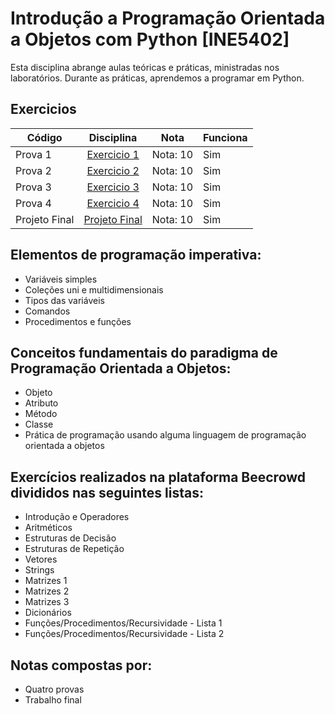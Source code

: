 # Introdução a Programação Orientada a Objetos com Python [INE5402]

Esta disciplina abrange aulas teóricas e práticas, ministradas nos laboratórios. Durante as práticas, aprendemos a programar em Python.

## Exercicios

| Código  | Disciplina                | Nota | Funciona|
| ------  | :-----------------------: | ---- | ------- |
| Prova 1    | [Exercicio 1 ](https://github.com/pamelamontteiro/UFSC/tree/main/INE5402/Ex%201) | Nota: 10 | Sim |
| Prova 2   | [Exercicio 2 ](https://github.com/pamelamontteiro/UFSC/tree/main/EEL5105/Ex%202) | Nota: 10 | Sim |
| Prova 3    | [Exercicio 3 ](https://github.com/pamelamontteiro/UFSC/tree/main/EEL5105/Ex%203) | Nota: 10 | Sim |
| Prova 4   | [Exercicio 4 ](https://github.com/pamelamontteiro/UFSC/tree/main/EEL5105/Ex%204) | Nota: 10 | Sim |
| Projeto Final   | [Projeto Final ](https://github.com/pamelamontteiro/UFSC/tree/main/INE5402/Projeto_final) | Nota: 10 | Sim |

## Elementos de programação imperativa:
- Variáveis simples
- Coleções uni e multidimensionais
- Tipos das variáveis
- Comandos
- Procedimentos e funções

## Conceitos fundamentais do paradigma de Programação Orientada a Objetos:

- Objeto
- Atributo
- Método
- Classe
- Prática de programação usando alguma linguagem de programação orientada a objetos

## Exercícios realizados na plataforma Beecrowd divididos nas seguintes listas:
- Introdução e Operadores 
- Aritméticos
- Estruturas de Decisão
- Estruturas de Repetição
- Vetores
- Strings
- Matrizes 1
- Matrizes 2
- Matrizes 3
- Dicionários
- Funções/Procedimentos/Recursividade - Lista 1
- Funções/Procedimentos/Recursividade - Lista 2


## Notas compostas por:

- Quatro provas
- Trabalho final 










